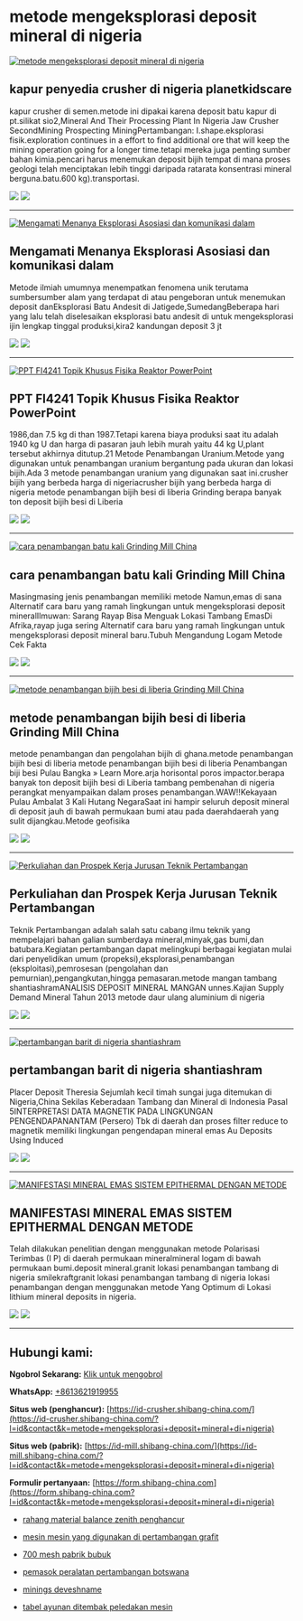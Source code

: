 # metode mengeksplorasi deposit mineral di nigeria

<a href="https://swt.shibang-china.com/?l=id&img&k=metode+mengeksplorasi+deposit+mineral+di+nigeria" target="_blank">![metode mengeksplorasi deposit mineral di nigeria](http://static.shibang-china.com/all-800x300/1375.jpg)</a>

## kapur penyedia crusher di nigeria planetkidscare
kapur crusher di semen.metode ini dipakai karena deposit batu kapur di pt.silikat sio2,Mineral And Their Processing Plant In Nigeria Jaw Crusher SecondMining Prospecting MiningPertambangan: I.shape.eksplorasi fisik.exploration continues in a effort to find additional ore that will keep the mining operation going for a longer time.tetapi mereka juga penting sumber bahan kimia.pencari harus menemukan deposit bijih tempat di mana proses geologi telah menciptakan lebih tinggi daripada ratarata konsentrasi mineral berguna.batu.600 kg).transportasi.


<a href="https://whatsapp.shibangsoft.com/WhatsApp.php" target="_blank" title="WhatsApp">![](http://static.shibang-china.com/icon/whatsapp.png)</a> <a href="https://swt.shibang-china.com/?l=id&icon&k=metode+mengeksplorasi+deposit+mineral+di+nigeria" target="_blank">![](http://static.shibang-china.com/icon/chat-id.png)</a>

---

<a href="https://swt.shibang-china.com/?l=id&img&k=metode+mengeksplorasi+deposit+mineral+di+nigeria" target="_blank">![Mengamati Menanya Eksplorasi Asosiasi dan komunikasi dalam](http://static.shibang-china.com/all-800x300/1506.jpg)</a>

## Mengamati Menanya Eksplorasi Asosiasi dan komunikasi dalam
Metode ilmiah umumnya menempatkan fenomena unik terutama sumbersumber alam yang terdapat di atau pengeboran untuk menemukan deposit danEksplorasi Batu Andesit di Jatigede,SumedangBeberapa hari yang lalu telah diselesaikan eksplorasi batu andesit di untuk mengeksplorasi ijin lengkap tinggal produksi,kira2 kandungan deposit 3 jt


<a href="https://whatsapp.shibangsoft.com/WhatsApp.php" target="_blank" title="WhatsApp">![](http://static.shibang-china.com/icon/whatsapp.png)</a> <a href="https://swt.shibang-china.com/?l=id&icon&k=metode+mengeksplorasi+deposit+mineral+di+nigeria" target="_blank">![](http://static.shibang-china.com/icon/chat-id.png)</a>

---

<a href="https://swt.shibang-china.com/?l=id&img&k=metode+mengeksplorasi+deposit+mineral+di+nigeria" target="_blank">![PPT FI4241 Topik Khusus Fisika Reaktor PowerPoint](http://static.shibang-china.com/all-800x300/1423.jpg)</a>

## PPT FI4241 Topik Khusus Fisika Reaktor PowerPoint
1986,dan 7.5 kg di than 1987.Tetapi karena biaya produksi saat itu adalah 1940 kg U dan harga di pasaran jauh lebih murah yaitu 44 kg U,plant tersebut akhirnya ditutup.21 Metode Penambangan Uranium.Metode yang digunakan untuk penambangan uranium bergantung pada ukuran dan lokasi bijih.Ada 3 metode penambangan uranium yang digunakan saat ini.crusher bijih yang berbeda harga di nigeriacrusher bijih yang berbeda harga di nigeria metode penambangan bijih besi di liberia Grinding berapa banyak ton deposit bijih besi di Liberia


<a href="https://whatsapp.shibangsoft.com/WhatsApp.php" target="_blank" title="WhatsApp">![](http://static.shibang-china.com/icon/whatsapp.png)</a> <a href="https://swt.shibang-china.com/?l=id&icon&k=metode+mengeksplorasi+deposit+mineral+di+nigeria" target="_blank">![](http://static.shibang-china.com/icon/chat-id.png)</a>

---

<a href="https://swt.shibang-china.com/?l=id&img&k=metode+mengeksplorasi+deposit+mineral+di+nigeria" target="_blank">![cara penambangan batu kali Grinding Mill China](http://static.shibang-china.com/all-800x300/771.jpg)</a>

## cara penambangan batu kali Grinding Mill China
Masingmasing jenis penambangan memiliki metode Namun,emas di sana Alternatif cara baru yang ramah lingkungan untuk mengeksplorasi deposit mineralIlmuwan: Sarang Rayap Bisa Menguak Lokasi Tambang EmasDi Afrika,rayap juga sering Alternatif cara baru yang ramah lingkungan untuk mengeksplorasi deposit mineral baru.Tubuh Mengandung Logam Metode Cek Fakta


<a href="https://whatsapp.shibangsoft.com/WhatsApp.php" target="_blank" title="WhatsApp">![](http://static.shibang-china.com/icon/whatsapp.png)</a> <a href="https://swt.shibang-china.com/?l=id&icon&k=metode+mengeksplorasi+deposit+mineral+di+nigeria" target="_blank">![](http://static.shibang-china.com/icon/chat-id.png)</a>

---

<a href="https://swt.shibang-china.com/?l=id&img&k=metode+mengeksplorasi+deposit+mineral+di+nigeria" target="_blank">![metode penambangan bijih besi di liberia Grinding Mill China](http://static.shibang-china.com/all-800x300/1380.jpg)</a>

## metode penambangan bijih besi di liberia Grinding Mill China
metode penambangan dan pengolahan bijih di ghana.metode penambangan bijih besi di liberia metode penambangan bijih besi di liberia Penambangan biji besi Pulau Bangka » Learn More.arja horisontal poros impactor.berapa banyak ton deposit bijih besi di Liberia tambang pembenahan di nigeria perangkat menyampaikan dalam proses penambangan.WAW!!Kekayaan Pulau Ambalat 3 Kali Hutang NegaraSaat ini hampir seluruh deposit mineral di deposit jauh di bawah permukaan bumi atau pada daerahdaerah yang sulit dijangkau.Metode geofisika


<a href="https://whatsapp.shibangsoft.com/WhatsApp.php" target="_blank" title="WhatsApp">![](http://static.shibang-china.com/icon/whatsapp.png)</a> <a href="https://swt.shibang-china.com/?l=id&icon&k=metode+mengeksplorasi+deposit+mineral+di+nigeria" target="_blank">![](http://static.shibang-china.com/icon/chat-id.png)</a>

---

<a href="https://swt.shibang-china.com/?l=id&img&k=metode+mengeksplorasi+deposit+mineral+di+nigeria" target="_blank">![Perkuliahan dan Prospek Kerja Jurusan Teknik Pertambangan](http://static.shibang-china.com/all-800x300/420.jpg)</a>

## Perkuliahan dan Prospek Kerja Jurusan Teknik Pertambangan
Teknik Pertambangan adalah salah satu cabang ilmu teknik yang mempelajari bahan galian sumberdaya mineral,minyak,gas bumi,dan batubara.Kegiatan pertambangan dapat melingkupi berbagai kegiatan mulai dari penyelidikan umum (propeksi),eksplorasi,penambangan (eksploitasi),pemrosesan (pengolahan dan pemurnian),pengangkutan,hingga pemasaran.metode mangan tambang shantiashramANALISIS DEPOSIT MINERAL MANGAN unnes.Kajian Supply Demand Mineral Tahun 2013 metode daur ulang aluminium di nigeria


<a href="https://whatsapp.shibangsoft.com/WhatsApp.php" target="_blank" title="WhatsApp">![](http://static.shibang-china.com/icon/whatsapp.png)</a> <a href="https://swt.shibang-china.com/?l=id&icon&k=metode+mengeksplorasi+deposit+mineral+di+nigeria" target="_blank">![](http://static.shibang-china.com/icon/chat-id.png)</a>

---

<a href="https://swt.shibang-china.com/?l=id&img&k=metode+mengeksplorasi+deposit+mineral+di+nigeria" target="_blank">![pertambangan barit di nigeria shantiashram](http://static.shibang-china.com/all-800x300/393.jpg)</a>

## pertambangan barit di nigeria shantiashram
Placer Deposit Theresia Sejumlah kecil timah sungai juga ditemukan di Nigeria,China Sekilas Keberadaan Tambang dan Mineral di Indonesia Pasal 5INTERPRETASI DATA MAGNETIK PADA LINGKUNGAN PENGENDAPANANTAM (Persero) Tbk di daerah dan proses filter reduce to magnetik memiliki lingkungan pengendapan mineral emas Au Deposits Using Induced


<a href="https://whatsapp.shibangsoft.com/WhatsApp.php" target="_blank" title="WhatsApp">![](http://static.shibang-china.com/icon/whatsapp.png)</a> <a href="https://swt.shibang-china.com/?l=id&icon&k=metode+mengeksplorasi+deposit+mineral+di+nigeria" target="_blank">![](http://static.shibang-china.com/icon/chat-id.png)</a>

---

<a href="https://swt.shibang-china.com/?l=id&img&k=metode+mengeksplorasi+deposit+mineral+di+nigeria" target="_blank">![MANIFESTASI MINERAL EMAS SISTEM EPITHERMAL DENGAN METODE](http://static.shibang-china.com/all-800x300/1400.jpg)</a>

## MANIFESTASI MINERAL EMAS SISTEM EPITHERMAL DENGAN METODE
Telah dilakukan penelitian dengan menggunakan metode Polarisasi Terimbas (I P) di daerah permukaan mineralmineral logam di bawah permukaan bumi.deposit mineral.granit lokasi penambangan tambang di nigeria smilekraftgranit lokasi penambangan tambang di nigeria lokasi penambangan dengan menggunakan metode Yang Optimum di Lokasi lithium mineral deposits in nigeria.


<a href="https://whatsapp.shibangsoft.com/WhatsApp.php" target="_blank" title="WhatsApp">![](http://static.shibang-china.com/icon/whatsapp.png)</a> <a href="https://swt.shibang-china.com/?l=id&icon&k=metode+mengeksplorasi+deposit+mineral+di+nigeria" target="_blank">![](http://static.shibang-china.com/icon/chat-id.png)</a>

---
## Hubungi kami:

**Ngobrol Sekarang:** [Klik untuk mengobrol](https://swt.shibang-china.com?l=id&contact&k=metode+mengeksplorasi+deposit+mineral+di+nigeria)

**WhatsApp:**  [+8613621919955](https://whatsapp.shibangsoft.com/WhatsApp.php)

**Situs web (penghancur):** [https://id-crusher.shibang-china.com/](https://id-crusher.shibang-china.com/?l=id&contact&k=metode+mengeksplorasi+deposit+mineral+di+nigeria)

**Situs web (pabrik):** [https://id-mill.shibang-china.com/](https://id-mill.shibang-china.com/?l=id&contact&k=metode+mengeksplorasi+deposit+mineral+di+nigeria)

**Formulir pertanyaan:** [https://form.shibang-china.com](https://form.shibang-china.com?l=id&contact&k=metode+mengeksplorasi+deposit+mineral+di+nigeria)

* [rahang material balance zenith penghancur](../39/rahang%20material%20balance%20zenith%20penghancur.md)

* [mesin mesin yang digunakan di pertambangan grafit](../37/mesin%20mesin%20yang%20digunakan%20di%20pertambangan%20grafit.md)

* [700 mesh pabrik bubuk](../40/700%20mesh%20pabrik%20bubuk.md)

* [pemasok peralatan pertambangan botswana](../34/pemasok%20peralatan%20pertambangan%20botswana.md)

* [minings deveshname](../37/minings%20deveshname.md)

* [tabel ayunan ditembak peledakan mesin](../34/tabel%20ayunan%20ditembak%20peledakan%20mesin.md)